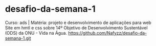 # desafio-da-semana-1
Curso: ads | Matéria: projeto e desenvolvimento de aplicações para web
Site em hmtl e css sobre 14º Objetivo de Desenvolvimento Sustentável (ODS) da ONU - Vida na Água.
https://github.com/Nafyzz/desafio-da-semana-1.git
